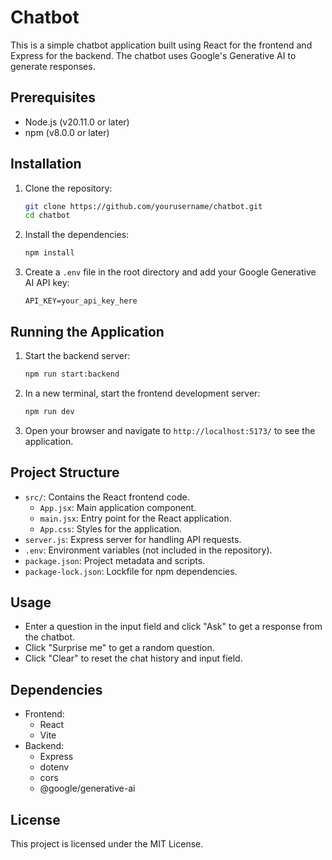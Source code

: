 # Chatbot

This is a simple chatbot application built using React for the frontend and Express for the backend. The chatbot uses Google's Generative AI to generate responses.

## Prerequisites

- Node.js (v20.11.0 or later)
- npm (v8.0.0 or later)

## Installation

1. Clone the repository:

   ```sh
   git clone https://github.com/yourusername/chatbot.git
   cd chatbot
   ```

2. Install the dependencies:

   ```sh
   npm install
   ```

3. Create a `.env` file in the root directory and add your Google Generative AI API key:
   ```env
   API_KEY=your_api_key_here
   ```

## Running the Application

1. Start the backend server:

   ```sh
   npm run start:backend
   ```

2. In a new terminal, start the frontend development server:

   ```sh
   npm run dev
   ```

3. Open your browser and navigate to `http://localhost:5173/` to see the application.

## Project Structure

- `src/`: Contains the React frontend code.
  - `App.jsx`: Main application component.
  - `main.jsx`: Entry point for the React application.
  - `App.css`: Styles for the application.
- `server.js`: Express server for handling API requests.
- `.env`: Environment variables (not included in the repository).
- `package.json`: Project metadata and scripts.
- `package-lock.json`: Lockfile for npm dependencies.

## Usage

- Enter a question in the input field and click "Ask" to get a response from the chatbot.
- Click "Surprise me" to get a random question.
- Click "Clear" to reset the chat history and input field.

## Dependencies

- Frontend:
  - React
  - Vite
- Backend:
  - Express
  - dotenv
  - cors
  - @google/generative-ai

## License

This project is licensed under the MIT License.
